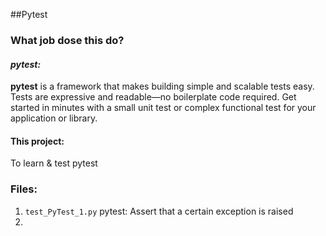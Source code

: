##Pytest

### What job dose this do?

#### *pytest:*
**pytest** is a framework that makes building simple and scalable tests easy. 
Tests are expressive and readable—no boilerplate code required. Get started in minutes with a small unit test or complex functional test for your application or library.

#### This project:
To learn & test pytest 

### Files:

1. `test_PyTest_1.py` pytest: Assert that a certain exception is raised
1. 